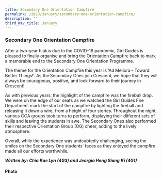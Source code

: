```yaml
---
title: Secondary One Orientation Campfire
permalink: /2023/January/secondary-one-orientation-campfire/
description: ""
third_nav_title: January
---
```

### **Secondary One Orientation Campfire** ###

After a two-year hiatus due to the COVID-19 pandemic, Girl Guides is pleased to finally organise and bring the Orientation Campfire back to mark a memorable end to the Secondary One Orientation Programme.

The theme for the Orientation Campfire this year is ‘Ad Meliora - Toward Better Things!’. As the Secondary Ones join Crescent, we hope that they will always be courageous, positive, and look forward to their journey in Crescent!

As with previous years, the highlight of the campfire was the fireball drop. We were on the edge of our seats as we watched the Girl Guides Fire Department mark the start of the campfire by lighting the fireball and releasing it down a wire, from a height of four stories. Throughout the night, various CCA groups took turns to perform, displaying their different sets of skills and leaving the students in awe. The Secondary Ones also performed their respective Orientation Group (OG) cheer, adding to the lively atmosphere.

Overall, while the experience was undoubtedly challenging, seeing the smiles on the Secondary One students' faces as they enjoyed the campfire made all our efforts worthwhile.

***Written by: Chia Kae Lyn (4G3) and Jeorgia Heng Siang Ki (4G1)***



#### Photo ####